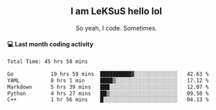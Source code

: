 <h2 align="center">I am LeKSuS hello lol</h2>
<p align="center">So yeah, I code. Sometimes.</p>

#### :computer: Last month coding activity
<!--START_SECTION:waka-->

```txt
Total Time: 45 hrs 58 mins

Go            19 hrs 59 mins  ██████████▓░░░░░░░░░░░░░░   42.63 %
YAML          8 hrs 1 min     ████▒░░░░░░░░░░░░░░░░░░░░   17.12 %
Markdown      5 hrs 39 mins   ███░░░░░░░░░░░░░░░░░░░░░░   12.07 %
Python        4 hrs 27 mins   ██▒░░░░░░░░░░░░░░░░░░░░░░   09.50 %
C++           1 hr 56 mins    █░░░░░░░░░░░░░░░░░░░░░░░░   04.13 %
```

<!--END_SECTION:waka-->
